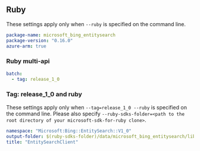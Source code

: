 ## Ruby

These settings apply only when `--ruby` is specified on the command line.

``` yaml
package-name: microsoft_bing_entitysearch
package-version: "0.16.0"
azure-arm: true
```

### Ruby multi-api

``` yaml $(ruby) && $(multiapi)
batch:
  - tag: release_1_0
```

### Tag: release_1_0 and ruby

These settings apply only when `--tag=release_1_0 --ruby` is specified on the command line.
Please also specify `--ruby-sdks-folder=<path to the root directory of your microsoft-sdk-for-ruby clone>`.

``` yaml $(tag) == 'release_1_0' && $(ruby)
namespace: "Microsoft:Bing::EntitySearch::V1_0"
output-folder: $(ruby-sdks-folder)/data/microsoft_bing_entitysearch/lib
title: "EntitySearchClient"
```
